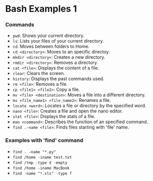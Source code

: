 Bash Examples 1
======

### Commands

+ `pwd`: Shows your current directory.
+ `ls`: Lists your files of your current directory.
+ `cd`: Moves between folders to Home.
 + `cd <directory>`: Moves to an specific directoy.
+ `mkdir <directory>`: Creates a new directory.
+ `rmdir <directory>`: Removes a directory.
+ `cat <file>`: Displays the content of a file.
+ `clear`: Clears the screen.
+ `history`: Displays the past commands used.
+ `rm <file>`: Removes a file.
+ `cp <file1> <file2>`: Copy a file.
+ `mv <file> <destination>`: Moves a file into a different directory.
 + `mv <file_name1> <file_name2>`: Renames a file.
+ `locate <word>`: Locates a file or directory by the specified word.
+ `nano <file>`: Creates a file and open the nano editor. 
+ `stat <file>`: Displays the stats of a file.
+ `man <command>`: Describes the function of an specified command.
+ `find .-name <file>`: Finds files starting with 'file' name.  


### Examples with 'find' command

- `find . -name "*.py"`
- `find /home -iname test.txt`
- `find /tmp -type d -empty`
- `find /home -iname MacBook`
- `find -name "*.xls" -type f`